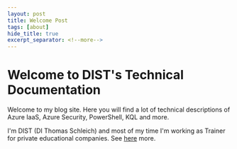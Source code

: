 ```yaml
---
layout: post
title: Welcome Post 
tags: [about]
hide_title: true 
excerpt_separator: <!--more-->
---
```


# Welcome to DIST's Technical Documentation

Welcome to my blog site. Here you will find a lot of technical descriptions of Azure IaaS, Azure Security, PowerShell, KQL and more.

<!--more-->
I'm DIST (DI Thomas Schleich) and most of my time I'm working as Trainer for private educational companies. See [here](/about) more.